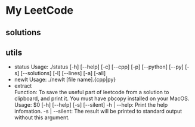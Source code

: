 # My LeetCode

## solutions  
## utils
- status
Usage: ./status [-h] [--help] [-c] [--cpp] [-p] [--python] [--py] [-s] [--solutions] [-l] [--lines] [-a] [-all]  
- newlt 
Usage: ./newlt [file name].{cpp|py}  
- extract  
Function: To save the useful part of leetcode from a solution to clipboard, and print it. You must have pbcopy installed on your MacOS.
	Usage: $0 [-h] [--help] [-s] [--silent] <index> 
	-h | --help: Print the help infomation.
	-s | --silent: The result will be printed to standard output without this argument.
  
